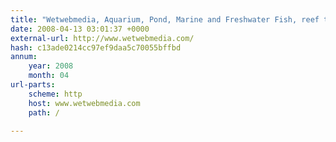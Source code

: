 ```yaml
---
title: "Wetwebmedia, Aquarium, Pond, Marine and Freshwater Fish, reef tanks, and  Aquatics Information"
date: 2008-04-13 03:01:37 +0000
external-url: http://www.wetwebmedia.com/
hash: c13ade0214cc97ef9daa5c70055bffbd
annum:
    year: 2008
    month: 04
url-parts:
    scheme: http
    host: www.wetwebmedia.com
    path: /

---
```



